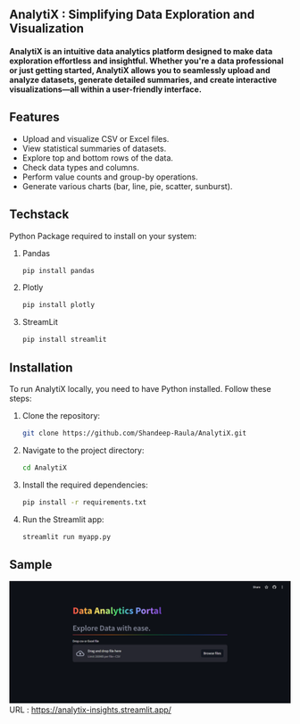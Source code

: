 ## AnalytiX : Simplifying Data Exploration and Visualization
#### AnalytiX is an intuitive data analytics platform designed to make data exploration effortless and insightful. Whether you're a data professional or just getting started, AnalytiX allows you to seamlessly upload and analyze datasets, generate detailed summaries, and create interactive visualizations—all within a user-friendly interface.

## Features

- Upload and visualize CSV or Excel files.
- View statistical summaries of datasets.
- Explore top and bottom rows of the data.
- Check data types and columns.
- Perform value counts and group-by operations.
- Generate various charts (bar, line, pie, scatter, sunburst).

## Techstack
Python Package required to install on your system:

1. Pandas
  
    ```bash
    pip install pandas
    ```
  
2. Plotly
    
    ```bash
    pip install plotly
    ```
  
3. StreamLit
    
    ```bash
    pip install streamlit
    ```
  
## Installation
To run AnalytiX locally, you need to have Python installed. Follow these steps:

1. Clone the repository:

   ```bash
   git clone https://github.com/Shandeep-Raula/AnalytiX.git
   ```

2. Navigate to the project directory:

   ```bash
   cd AnalytiX
   ```

3. Install the required dependencies:

   ```bash
   pip install -r requirements.txt
   ```

4. Run the Streamlit app:

   ```bash
   streamlit run myapp.py
   ```

## Sample 

![AnalytiX](https://github.com/Shandeep-Raula/AnalytiX/blob/main/Analytix.png)
URL : https://analytix-insights.streamlit.app/




